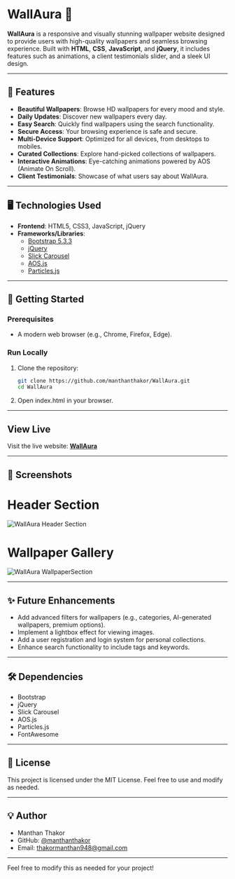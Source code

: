 # WallAura 🌟  
**WallAura** is a responsive and visually stunning wallpaper website designed to provide users with high-quality wallpapers and seamless browsing experience. Built with **HTML**, **CSS**, **JavaScript**, and **jQuery**, it includes features such as animations, a client testimonials slider, and a sleek UI design.

---

## 🚀 Features
- **Beautiful Wallpapers**: Browse HD wallpapers for every mood and style.
- **Daily Updates**: Discover new wallpapers every day.
- **Easy Search**: Quickly find wallpapers using the search functionality.
- **Secure Access**: Your browsing experience is safe and secure.
- **Multi-Device Support**: Optimized for all devices, from desktops to mobiles.
- **Curated Collections**: Explore hand-picked collections of wallpapers.
- **Interactive Animations**: Eye-catching animations powered by AOS (Animate On Scroll).
- **Client Testimonials**: Showcase of what users say about WallAura.

---

## 🖥️ Technologies Used
- **Frontend**: HTML5, CSS3, JavaScript, jQuery
- **Frameworks/Libraries**:
  - [Bootstrap 5.3.3](https://getbootstrap.com/)
  - [jQuery](https://jquery.com/)
  - [Slick Carousel](https://kenwheeler.github.io/slick/)
  - [AOS.js](https://michalsnik.github.io/aos/)
  - [Particles.js](https://vincentgarreau.com/particles.js/)

---

## 📖 Getting Started
### Prerequisites
- A modern web browser (e.g., Chrome, Firefox, Edge).

### Run Locally
1. Clone the repository:  
   ```bash
   git clone https://github.com/manthanthakor/WallAura.git
   cd WallAura
2. Open index.html in your browser.

---

## View Live
Visit the live website: [**WallAura**](https://manthanthakor.github.io/WallAura/)

---

## 📸 Screenshots

# Header Section

![WallAura Header Section](Demo-Image/HeaderSection.png)

# Wallpaper Gallery

![WallAura WallpaperSection](Demo-Image/WallpaperSection.png)

---

## ✨ Future Enhancements
- Add advanced filters for wallpapers (e.g., categories, AI-generated wallpapers, premium options).
- Implement a lightbox effect for viewing images.
- Add a user registration and login system for personal collections.
- Enhance search functionality to include tags and keywords.

--- 

## 🛠️ Dependencies
- Bootstrap
- jQuery
- Slick Carousel
- AOS.js
- Particles.js
- FontAwesome

---

## 📝 License
This project is licensed under the MIT License. Feel free to use and modify as needed.

---

## 💡 Author
- Manthan Thakor
- GitHub: [@manthanthakor](https://github.com/ManthanThakor)
- Email: thakormanthan948@gmail.com

---

Feel free to modify this as needed for your project!

